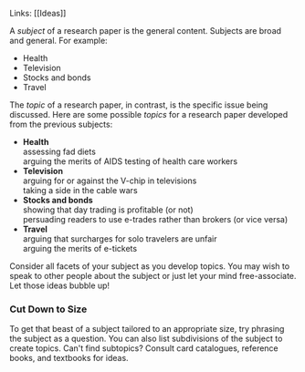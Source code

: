 Links: [[Ideas]]

A _subject_ of a research paper is the general content. Subjects are broad and general. For example:

-   Health
-   Television
-   Stocks and bonds
-   Travel

The _topic_ of a research paper, in contrast, is the specific issue being discussed. Here are some possible _topics_ for a research paper developed from the previous subjects:

-   **Health**  
    assessing fad diets  
    arguing the merits of AIDS testing of health care workers
-   **Television**  
    arguing for or against the V-chip in televisions  
    taking a side in the cable wars
-   **Stocks and bonds**  
    showing that day trading is profitable (or not)  
    persuading readers to use e-trades rather than brokers (or vice versa)
-   **Travel**  
    arguing that surcharges for solo travelers are unfair  
    arguing the merits of e-tickets

Consider all facets of your subject as you develop topics. You may wish to speak to other people about the subject or just let your mind free-associate. Let those ideas bubble up!

### Cut Down to Size

To get that beast of a subject tailored to an appropriate size, try phrasing the subject as a question. You can also list subdivisions of the subject to create topics. Can't find subtopics? Consult card catalogues, reference books, and textbooks for ideas.